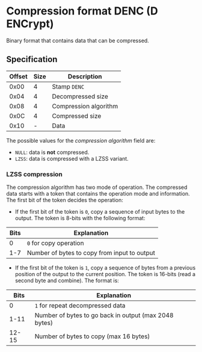 # Compression format DENC (D ENCrypt)

Binary format that contains data that can be compressed.

## Specification

| Offset | Size | Description           |
| ------ | ---- | --------------------- |
| 0x00   | 4    | Stamp `DENC`          |
| 0x04   | 4    | Decompressed size     |
| 0x08   | 4    | Compression algorithm |
| 0x0C   | 4    | Compressed size       |
| 0x10   | -    | Data                  |

The possible values for the _compression algorithm_ field are:

- `NULL`: data is **not** compressed.
- `LZSS`: data is compressed with a LZSS variant.

### LZSS compression

The compression algorithm has two mode of operation. The compressed data starts
with a token that contains the operation mode and information. The first bit of
the token decides the operation:

- If the first bit of the token is `0`, copy a sequence of input bytes to the
  output. The token is 8-bits with the following format:

| Bits | Explanation                                  |
| ---- | -------------------------------------------- |
| 0    | `0` for copy operation                       |
| 1-7  | Number of bytes to copy from input to output |

- If the first bit of the token is `1`, copy a sequence of bytes from a previous
  position of the output to the current position. The token is 16-bits (read a
  second byte and combine). The format is:

| Bits  | Explanation                                           |
| ----- | ----------------------------------------------------- |
| 0     | `1` for repeat decompressed data                      |
| 1-11  | Number of bytes to go back in output (max 2048 bytes) |
| 12-15 | Number of bytes to copy (max 16 bytes)                |

